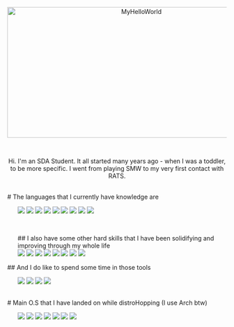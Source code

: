 <p align="center">
      <img class="MyHellowWorld" src="https://github.com/user-attachments/assets/fe72871e-6435-491d-84a1-d2723a849878" alt="MyHelloWorld" height="300px" width="600px"/>
</p>      
      <br/>
      <p align="center">
            Hi. I'm an SDA Student. It all started many years ago - when I was a toddler, to be more specific. I went from playing SMW to my very first contact with RATS. 
      </p>  
      <br/>
      # The languages that I currently have knowledge are  
        <!-- Badges & Logotypes. Via: https://simpleicons.org  // https://shields.io/badges | I couldn't find any other way to align the elements other than this ¯\_₍ッ₎_/¯ -->
        <ul type="none" class="langlogo">
              <li type="none"><img src="https://img.shields.io/badge/Java-yellow?style=for-the-badge&logo=openjdk&logoSize=auto"/>
              <img src="https://img.shields.io/badge/HTML5-%23E34F26?style=for-the-badge&logo=html5&logoColor=white&logoSize=auto"/>
              <img src="https://img.shields.io/badge/CSS3-%231572B6?style=for-the-badge&logo=css3&logoColor=white&logoSize=auto"/>
              <img src="https://img.shields.io/badge/Python-%233776AB?style=for-the-badge&logo=python&logoColor=white&logoSize=auto"/>
              <img src="https://img.shields.io/badge/Anaconda-%2344A833?style=for-the-badge&logo=anaconda&logoColor=white&logoSize=auto"/>
              <img src="https://img.shields.io/badge/Bash-%234EAA25?style=for-the-badge&logo=gnubash&logoColor=black&logoSize=auto"/>
              <img src="https://img.shields.io/badge/Language-black?style=for-the-badge&logo=c&logoColor=white&logoSize=auto"/>
              <img src="https://img.shields.io/badge/C%2B%2B-%2300599C?style=for-the-badge&logo=cplusplus&logoColor=white&logoSize=auto"/>
              <img src="https://img.shields.io/badge/Borland%20Delphi-%23E62431?style=for-the-badge&logo=delphi&logoColor=white&logoSize=auto"/></li>
        </ul>     
        <br/>
      <!-- Theres some information about the Softwares I use -->
      <ul type="none" class="softlogos">
             ## I also have some other hard skills that I have been solidifying and improving through my whole life   
              <li type="none"><img src="https://img.shields.io/badge/Libre%20Office-%2318A303?style=for-the-badge&logo=libreoffice&logoColor=white&logoSize=auto"/>
              <img src="https://img.shields.io/badge/Blender-%23E87D0D?style=for-the-badge&logo=blender&logoColor=white&logoSize=auto"/>
              <img src="https://img.shields.io/badge/Unity%203D-black?style=for-the-badge&logo=unity&logoColor=white&logoSize=auto"/>
              <img src="https://img.shields.io/badge/Unreal%20Engine-%230E1128?style=for-the-badge&logo=unrealengine&logoColor=white&logoSize=auto"/>
              <img src="https://img.shields.io/badge/Adobe%20Photoshop-%2331A8FF?style=for-the-badge&logo=adobephotoshop&logoColor=white&logoSize=auto"/>
              <img src="https://img.shields.io/badge/Adobe%20Illustrator-%23FF9A00?style=for-the-badge&logo=adobeillustrator&logoColor=white&logoSize=auto"/>
              <img src="https://img.shields.io/badge/Sony%20VEGAS-%231A1A1A?style=for-the-badge&logo=vegas&logoColor=white&logoSize=auto"/>
              <img src="https://img.shields.io/badge/KDEnlive-%23527EB2?style=for-the-badge&logo=kdenlive&logoColor=white&logoSize=auto"/></li>
      </ul>
      <!-- Other type of Softwares I like to use most of the time-->
      ## And I do like to spend some time in those tools
      <ul type="none" class="tools">
        <li><img src="https://img.shields.io/badge/Figma-%23F24E1E?style=for-the-badge&logo=figma&logoColor=white&logoSize=auto"/>
        <img src="https://img.shields.io/badge/Obsidian-%237C3AED?style=for-the-badge&logo=obsidian&logoColor=white&logoSize=auto"/>
        <img src="https://img.shields.io/badge/VSCodium-%232F80ED?style=for-the-badge&logo=vscodium&logoColor=white&logoSize=auto"/>
        <img src="https://img.shields.io/badge/NeoVim-%2357A143?style=for-the-badge&logo=neovim&logoColor=white&logoSize=auto"/></li>
        </ul>  
      <br/>
      <!-- And These are some of the O.S that I have ever use in my life -->
      # Main O.S that I have landed on while distroHopping (I use Arch btw)
      <ul type="none" class="os">
        <li><img src="https://img.shields.io/badge/Arch%20Linux-%231793D1?style=for-the-badge&logo=archlinux&logoColor=white&logoSize=auto"/>
        <img src="https://img.shields.io/badge/Debian-%23A81D33?style=for-the-badge&logo=debian&logoColor=white&logoSize=auto"/>
        <img src="https://img.shields.io/badge/Mint%20Linux-%2386BE43?style=for-the-badge&logo=linuxmint&logoColor=white&logoSize=auto"/>
        <img src="https://img.shields.io/badge/Ubuntu-%23E95420?style=for-the-badge&logo=ubuntu&logoColor=white&logoSize=auto"/>
        <img src="https://img.shields.io/badge/Backtrack%205-%23b51f33?style=for-the-badge&logo=kalilinux&logoColor=white&logoSize=auto"/>
        <img src="https://img.shields.io/badge/Kali%20Linux-%23557C94?style=for-the-badge&logo=kalilinux&logoColor=white&logoSize=auto"/>
        <img src="https://img.shields.io/badge/Parrot%20O.S-%2315E0ED?style=for-the-badge&logo=parrotsecurity&logoColor=white&logoSize=auto"/></li>
